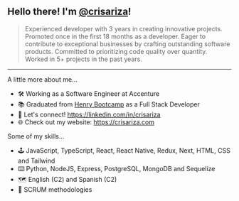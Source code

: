 ## Hello there! I'm <a href="https://crisariza.com/">@crisariza</a>!

> Experienced developer with 3 years in creating innovative projects. Promoted once in the first 18 months as a developer. Eager to contribute to exceptional businesses by crafting outstanding software products. Committed to prioritizing code quality over quantity. Worked in 5+ projects in the past years.
-----------
A little more about me...
- 🛠️ Working as a Software Engineer at Accenture
- 📚 Graduated from <a href="https://www.soyhenry.com/">Henry Bootcamp</a> as a Full Stack Developer
- 👔 Let's connect! https://linkedin.com/in/crisariza
- 🌐 Check out my website: https://crisariza.com

Some of my skills...

- 🕹️ JavaScript, TypeScript, React, React Native, Redux, Next, HTML, CSS and Tailwind
- ⌨️ Python, NodeJS, Express, PostgreSQL, MongoDB and Sequelize
- 🗺️ English (C2) and Spanish (C2)
- 💬 SCRUM methodologies
